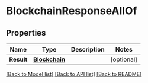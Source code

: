 # BlockchainResponseAllOf

## Properties

Name | Type | Description | Notes
------------ | ------------- | ------------- | -------------
**Result** | [**Blockchain**](Blockchain.md) |  | [optional] 

[[Back to Model list]](../README.md#documentation-for-models) [[Back to API list]](../README.md#documentation-for-api-endpoints) [[Back to README]](../README.md)



